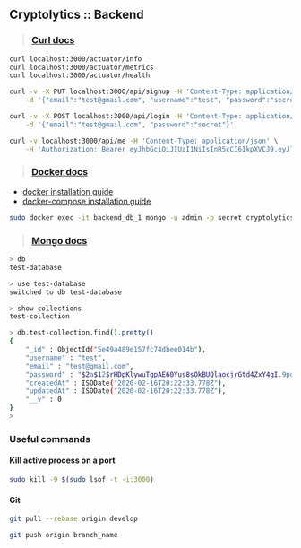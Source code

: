 ## Cryptolytics :: Backend

> ### [Curl docs](https://curl.haxx.se/docs/httpscripting.html)

```sh
curl localhost:3000/actuator/info
curl localhost:3000/actuator/metrics
curl localhost:3000/actuator/health
```

```sh
curl -v -X PUT localhost:3000/api/signup -H 'Content-Type: application/json' \
    -d '{"email":"test@gmail.com", "username":"test", "password":"secret"}'
```

```sh
curl -v -X POST localhost:3000/api/login -H 'Content-Type: application/json' \
    -d '{"email":"test@gmail.com", "password":"secret"}'
```

```sh
curl -v localhost:3000/api/me -H 'Content-Type: application/json' \
    -H 'Authorization: Bearer eyJhbGciOiJIUzI1NiIsInR5cCI6IkpXVCJ9.eyJlbWFpbCI6InRlc3RAZ21haWwuY29tIiwidXNlcklkIjoiNWU0OWE0ODllMTU3ZmM3NGRiZWUwMTRiIiwiaWF0IjoxNTgxODkwODU0LCJleHAiOjE1ODE4OTQ0NTR9.ywTU1_S1w6VlnhZI0DDw921QKcbZHOoIY9KWENgjyec'
```

> ### [Docker docs](https://docs.docker.com/)

- [docker installation guide](https://docs.docker.com/install/linux/docker-ce/ubuntu/)
- [docker-compose installation guide](https://docs.docker.com/compose/install/)

```sh
sudo docker exec -it backend_db_1 mongo -u admin -p secret cryptolytics
```

> ### [Mongo docs](https://docs.mongodb.com/manual/)

```sh
> db
test-database

> use test-database
switched to db test-database

> show collections
test-collection

> db.test-collection.find().pretty()
{
	"_id" : ObjectId("5e49a489e157fc74dbee014b"),
	"username" : "test",
	"email" : "test@gmail.com",
	"password" : "$2a$12$rHDpKlywuTgpAE60Yus8sOkBUQlaocjrGtd4ZxY4gI.9pdMeIn//G",
	"createdAt" : ISODate("2020-02-16T20:22:33.778Z"),
	"updatedAt" : ISODate("2020-02-16T20:22:33.778Z"),
	"__v" : 0
}
> 
```

### Useful commands

#### Kill active process on a port

```sh
sudo kill -9 $(sudo lsof -t -i:3000)
```

#### Git

```sh
git pull --rebase origin develop
```

```sh
git push origin branch_name
```
